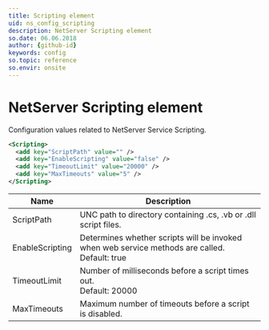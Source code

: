 ```yaml
---
title: Scripting element
uid: ns_config_scripting
description: NetServer Scripting element
so.date: 06.06.2018
author: {github-id}
keywords: config
so.topic: reference
so.envir: onsite
---
```


# NetServer Scripting element

Configuration values related to NetServer Service Scripting.

```XML
<Scripting>
  <add key="ScriptPath" value="" />
  <add key="EnableScripting" value="false" />
  <add key="TimeoutLimit" value="20000" />
  <add key="MaxTimeouts" value="5" />
</Scripting>
```

| Name | Description |
|---|---|
| ScriptPath | UNC path to directory containing .cs, .vb or .dll script files. |
| EnableScripting | Determines whether scripts will be invoked when web service methods are called.<br>Default: true |
| TimeoutLimit | Number of milliseconds before a script times out.<br>Default: 20000 |
| MaxTimeouts | Maximum number of timeouts before a script is disabled. |
